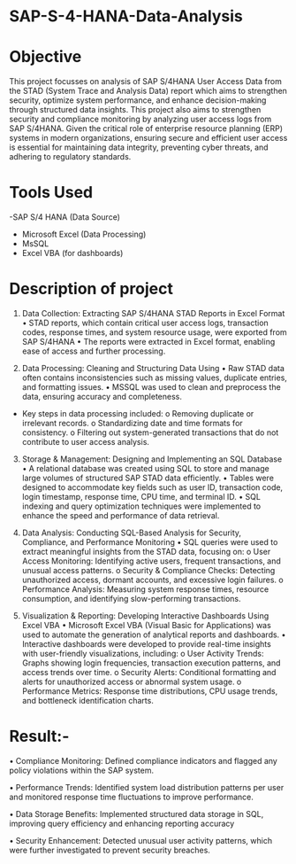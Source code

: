 # SAP-S-4-HANA-Data-Analysis

# Objective

This project focusses on analysis of SAP S/4HANA User Access Data from the STAD (System Trace and Analysis Data) report which aims to strengthen security, optimize system performance, and enhance decision-making through structured data insights. This project also aims to strengthen security and compliance monitoring by analyzing user access logs from SAP S/4HANA. Given the critical role of enterprise resource planning (ERP) systems in modern organizations, ensuring secure and efficient user access is essential for maintaining data integrity, preventing cyber threats, and adhering to regulatory standards.

# Tools Used
-SAP S/4 HANA (Data Source)
- Microsoft Excel (Data Processing)
- MsSQL
- Excel VBA (for dashboards)

# Description of project

1. Data Collection: Extracting SAP S/4HANA STAD Reports in Excel Format
•	STAD reports, which contain critical user access logs, transaction codes, response times, and system resource usage, were exported from SAP S/4HANA
•	The reports were extracted in Excel format, enabling ease of access and further processing.

2. Data Processing: Cleaning and Structuring Data Using 
•	Raw STAD data often contains inconsistencies such as missing values, duplicate entries, and formatting issues.
•	MSSQL was used to clean and preprocess the data, ensuring accuracy and completeness.
   
- Key steps in data processing included:
o	Removing duplicate or irrelevant records.
o	Standardizing date and time formats for consistency.
o	Filtering out system-generated transactions that do not contribute to user access analysis.

3. Storage & Management: Designing and Implementing an SQL Database
•	A relational database was created using SQL to store and manage large volumes of structured SAP STAD data efficiently.
•	Tables were designed to accommodate key fields such as user ID, transaction code, login timestamp, response time, CPU time, and terminal ID.
•	SQL indexing and query optimization techniques were implemented to enhance the speed and performance of data retrieval.

4. Data Analysis: Conducting SQL-Based Analysis for Security, Compliance, and Performance Monitoring
•	SQL queries were used to extract meaningful insights from the STAD data, focusing on:
o	User Access Monitoring: Identifying active users, frequent transactions, and unusual access patterns.
o	Security & Compliance Checks: Detecting unauthorized access, dormant accounts, and excessive login failures.
o	Performance Analysis: Measuring system response times, resource consumption, and identifying slow-performing transactions.

5. Visualization & Reporting: Developing Interactive Dashboards Using Excel VBA
•	Microsoft Excel VBA (Visual Basic for Applications) was used to automate the generation of analytical reports and dashboards.
•	Interactive dashboards were developed to provide real-time insights with user-friendly visualizations, including:
o	User Activity Trends: Graphs showing login frequencies, transaction execution patterns, and access trends over time.
o	Security Alerts: Conditional formatting and alerts for unauthorized access or abnormal system usage.
o	Performance Metrics: Response time distributions, CPU usage trends, and bottleneck identification charts.

# Result:- 

•	Compliance Monitoring: Defined compliance indicators and flagged any policy violations within the SAP system.

•	Performance Trends: Identified system load distribution patterns per user and monitored response time fluctuations to improve performance.

•	Data Storage Benefits: Implemented structured data storage in SQL, improving query efficiency and enhancing reporting accuracy

•	Security Enhancement: Detected unusual user activity patterns, which were further investigated to prevent security breaches.



